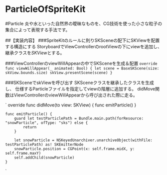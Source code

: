 # ParticleOfSpriteKit

#Particle
炎や水といった自然界の曖昧なものを、CG技術を使った小さな粒子の集合によって表現する手法です。

##【実装内容】
###SpriteKitのルールに則りSKSceneの配下にSKViewを配置する構造にする
StoryboardでViewControllerのrootViewの下にviewを追加し、
継承クラスを*SKView*とする。


###ViewControllerのviewWillAppearの中でSKSceneを生成＆配置
`
    override func viewWillAppear(_ animated: Bool) {
        let scene = BaseSKScene(size: skView.bounds.size)
        skView.presentScene(scene)
    }
`

###SKSceneでskViewを呼び出す
SKSceneクラスを継承したクラスを生成し、
仕様するParticleファイルを指定してviewの階層に追加する。
didMove関数はViewControllerのviewWillAppearから呼び出された際に走る。

`
    override func didMove(to view: SKView) {
        func emitParticle()
    }
    
    func emitParticle() {
        guard let testParticlePath = Bundle.main.path(forResource: "snowParticle", ofType: "sks") else {
            return
        }
    
        let snowParticle = NSKeyedUnarchiver.unarchiveObject(withFile: testParticlePath) as! SKEmitterNode
        snowParticle.position = CGPoint(x: self.frame.midX, y: self.frame.maxY)
        self.addChild(snowParticle)
    }
`

